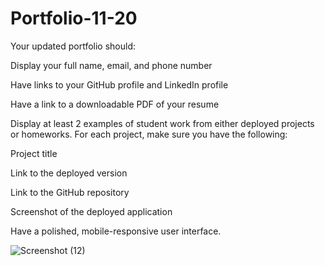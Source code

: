 # Portfolio-11-20

Your updated portfolio should:


Display your full name, email, and phone number


Have links to your GitHub profile and LinkedIn profile


Have a link to a downloadable PDF of your resume


Display at least 2 examples of student work from either deployed projects or homeworks. For each project, make sure you have the following:


Project title


Link to the deployed version


Link to the GitHub repository


Screenshot of the deployed application




Have a polished, mobile-responsive user interface.




![Screenshot (12)](https://user-images.githubusercontent.com/72782320/100010595-7f5fce80-2d9e-11eb-8de3-8d0b7afc79cd.png)
